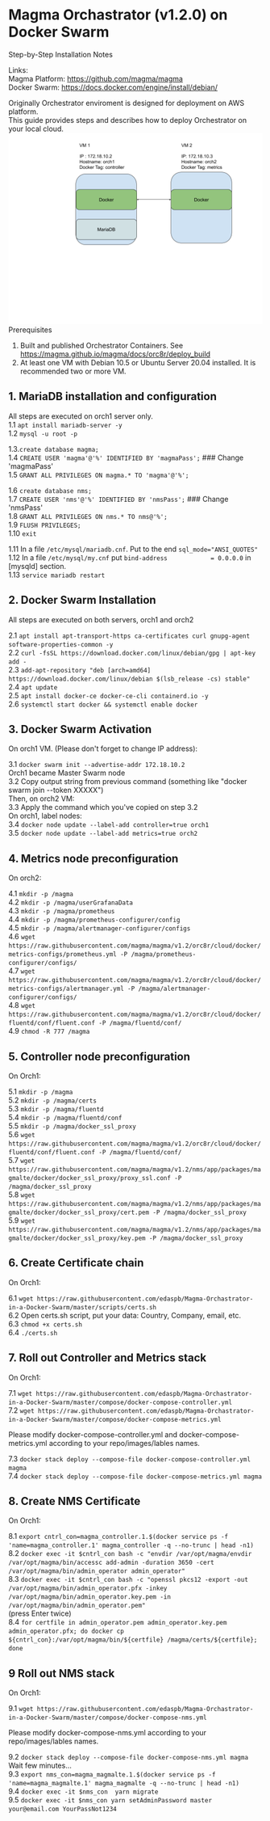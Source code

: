 # Magma Orchastrator (v1.2.0) on Docker Swarm
Step-by-Step Installation Notes

Links:  
Magma Platform: https://github.com/magma/magma  
Docker Swarm: https://docs.docker.com/engine/install/debian/  
  
Originally Orchestrator enviroment is designed for deployment on AWS platform.  
This guide provides steps and describes how to deploy Orchestrator on your local cloud.  
![VM Image](https://raw.githubusercontent.com/edaspb/Magma-Orchastrator-in-a-Docker-Swarm/master/MagmaSwarm.png)  
Prerequisites  
1. Built and published Orchestrator Containers. See https://magma.github.io/magma/docs/orc8r/deploy_build  
2. At least one VM with Debian 10.5 or Ubuntu Server 20.04 installed. It is recommended two or more VM.  

## 1. MariaDB installation and configuration ##  
  
All steps are executed on orch1 server only.  
1.1 `apt install mariadb-server -y`  
1.2 `mysql -u root -p`  

1.3.`create database magma;`  
1.4 `CREATE USER 'magma'@'%' IDENTIFIED BY 'magmaPass';` ### Change 'magmaPass'  
1.5 `GRANT ALL PRIVILEGES ON magma.* TO 'magma'@'%';`  
  
1.6 `create database nms;`  
1.7 `CREATE USER 'nms'@'%' IDENTIFIED BY 'nmsPass';` ### Change 'nmsPass'  
1.8 `GRANT ALL PRIVILEGES ON nms.* TO nms@'%';`  
1.9 `FLUSH PRIVILEGES;`  
1.10 `exit`  

1.11 In a  file `/etc/mysql/mariadb.cnf`. Put to the end `sql_mode="ANSI_QUOTES"`  
1.12 In a file `/etc/mysql/my.cnf` put `bind-address            = 0.0.0.0`  in [mysqld] section.  
1.13 `service mariadb restart`  

## 2. Docker Swarm Installation ##  
  
All steps are executed on both servers, orch1 and orch2  
  
2.1 `apt install apt-transport-https ca-certificates curl gnupg-agent software-properties-common -y`  
2.2 `curl -fsSL https://download.docker.com/linux/debian/gpg | apt-key add -`  
2.3 `add-apt-repository "deb [arch=amd64] https://download.docker.com/linux/debian $(lsb_release -cs) stable"`  
2.4 `apt update`  
2.5 `apt install docker-ce docker-ce-cli containerd.io -y`  
2.6 `systemctl start docker && systemctl enable docker`  
  
## 3. Docker Swarm Activation ##  

On orch1 VM. (Please don't forget to change IP address):  
  
3.1 `docker swarm init --advertise-addr 172.18.10.2`  
Orch1 became Master Swarm node  
3.2 Copy output string from previous command (something like "docker swarm join --token XXXXX")  
Then, on orch2 VM:  
3.3 Apply the command which you've copied on step 3.2  
On orch1, label nodes:  
3.4 `docker node update --label-add controller=true orch1`  
3.5 `docker node update --label-add metrics=true orch2`  
  
## 4. Metrics node preconfiguration ##  
  
On orch2:
  
4.1 `mkdir -p /magma`  
4.2 `mkdir -p /magma/userGrafanaData`  
4.3 `mkdir -p /magma/prometheus`  
4.4 `mkdir -p /magma/prometheus-configurer/config`  
4.5 `mkdir -p /magma/alertmanager-configurer/configs`  
4.6 `wget https://raw.githubusercontent.com/magma/magma/v1.2/orc8r/cloud/docker/metrics-configs/prometheus.yml -P /magma/prometheus-configurer/configs/`  
4.7 `wget https://raw.githubusercontent.com/magma/magma/v1.2/orc8r/cloud/docker/metrics-configs/alertmanager.yml -P /magma/alertmanager-configurer/configs/`  
4.8 `wget https://raw.githubusercontent.com/magma/magma/v1.2/orc8r/cloud/docker/fluentd/conf/fluent.conf -P /magma/fluentd/conf/`  
4.9 `chmod -R 777 /magma`  
  
## 5. Controller node preconfiguration ##  
  
On Orch1:  
  
5.1 `mkdir -p /magma`  
5.2 `mkdir -p /magma/certs`  
5.3 `mkdir -p /magma/fluentd`  
5.4 `mkdir -p /magma/fluentd/conf`  
5.5 `mkdir -p /magma/docker_ssl_proxy`  
5.6 `wget https://raw.githubusercontent.com/magma/magma/v1.2/orc8r/cloud/docker/fluentd/conf/fluent.conf -P /magma/fluentd/conf/`  
5.7 `wget https://raw.githubusercontent.com/magma/magma/v1.2/nms/app/packages/magmalte/docker/docker_ssl_proxy/proxy_ssl.conf -P /magma/docker_ssl_proxy`  
5.8 `wget https://raw.githubusercontent.com/magma/magma/v1.2/nms/app/packages/magmalte/docker/docker_ssl_proxy/cert.pem -P /magma/docker_ssl_proxy`  
5.9 `wget https://raw.githubusercontent.com/magma/magma/v1.2/nms/app/packages/magmalte/docker/docker_ssl_proxy/key.pem -P /magma/docker_ssl_proxy`  
  
## 6. Create Certificate chain ##  

On Orch1:  

6.1 `wget https://raw.githubusercontent.com/edaspb/Magma-Orchastrator-in-a-Docker-Swarm/master/scripts/certs.sh`  
6.2 Open certs.sh script, put your data: Country, Company, email, etc.  
6.3 `chmod +x certs.sh`  
6.4 `./certs.sh`  

## 7. Roll out Controller and Metrics stack ##  

On Orch1:  

7.1 `wget https://raw.githubusercontent.com/edaspb/Magma-Orchastrator-in-a-Docker-Swarm/master/compose/docker-compose-controller.yml`  
7.2 `wget https://raw.githubusercontent.com/edaspb/Magma-Orchastrator-in-a-Docker-Swarm/master/compose/docker-compose-metrics.yml`  

Please modify docker-compose-controller.yml and docker-compose-metrics.yml according to your repo/images/lables names.  

7.3 `docker stack deploy --compose-file docker-compose-controller.yml magma`  
7.4 `docker stack deploy --compose-file docker-compose-metrics.yml magma`  
  
## 8. Create NMS Certificate ##  

On Orch1:  

8.1 `export cntrl_con=magma_controller.1.$(docker service ps -f 'name=magma_controller.1' magma_controller -q --no-trunc | head -n1)`  
8.2 `docker exec -it $cntrl_con bash -c "envdir /var/opt/magma/envdir /var/opt/magma/bin/accessc add-admin -duration 3650 -cert /var/opt/magma/bin/admin_operator admin_operator"`  
8.3 `docker exec -it $cntrl_con bash -c "openssl pkcs12 -export -out /var/opt/magma/bin/admin_operator.pfx -inkey /var/opt/magma/bin/admin_operator.key.pem -in /var/opt/magma/bin/admin_operator.pem"`  
(press Enter twice)  
8.4 `for certfile in admin_operator.pem admin_operator.key.pem admin_operator.pfx; do docker cp ${cntrl_con}:/var/opt/magma/bin/${certfile} /magma/certs/${certfile}; done`  
  
## 9 Roll out NMS stack ##  

On Orch1:  
  
9.1 `wget https://raw.githubusercontent.com/edaspb/Magma-Orchastrator-in-a-Docker-Swarm/master/compose/docker-compose-nms.yml`  

Please modify docker-compose-nms.yml according to your repo/images/lables names.  

9.2 `docker stack deploy --compose-file docker-compose-nms.yml magma`  
Wait few minutes...  
9.3 `export nms_con=magma_magmalte.1.$(docker service ps -f 'name=magma_magmalte.1' magma_magmalte -q --no-trunc | head -n1)`  
9.4 `docker exec -it $nms_con  yarn migrate`  
9.5 `docker exec -it $nms_con yarn setAdminPassword master your@email.com YourPassNot1234`  

